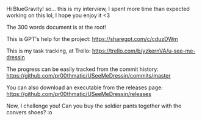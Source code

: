 Hi BlueGravity! so... this is my interview, I spent more time than expected working on this lol, I hope you enjoy it <3

The 300 words document is at the root!

This is GPT's help for the project:
https://sharegpt.com/c/cduzDWm

This is my task tracking, at Trello:
https://trello.com/b/yzkernVA/u-see-me-dressin

The progress can be easily tracked from the commit history:
https://github.com/pr00thmatic/USeeMeDressin/commits/master

You can also download an executable from the releases page:
https://github.com/pr00thmatic/USeeMeDressin/releases

Now, I challenge you! Can you buy the soldier pants together with the convers shoes? :o